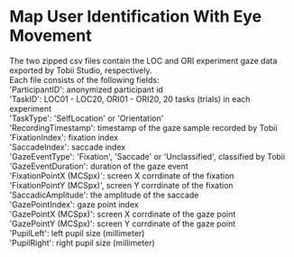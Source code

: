 # Map User Identification With Eye Movement
The two zipped csv files contain the LOC and ORI experiment gaze data exported by Tobii Studio, respectively.   
Each file consists of the following fields:  
'ParticipantID': anonymized participant id  
'TaskID': LOC01 - LOC20, ORI01 - ORI20, 20 tasks (trials) in each experiment  
'TaskType': 'SelfLocation' or 'Orientation'  
'RecordingTimestamp': timestamp of the gaze sample recorded by Tobii  
'FixationIndex': fixation index  
'SaccadeIndex': saccade index  
'GazeEventType': 'Fixation', 'Saccade' or 'Unclassified', classified by Tobii  
'GazeEventDuration': duration of the gaze event  
'FixationPointX (MCSpx)': screen X corrdinate of the fixation  
'FixationPointY (MCSpx)', screen Y corrdinate of the fixation  
'SaccadicAmplitude': the amplitude of the saccade  
'GazePointIndex': gaze point index  
'GazePointX (MCSpx)': screen X corrdinate of the gaze point  
'GazePointY (MCSpx)': screen Y corrdinate of the gaze point  
'PupilLeft': left pupil size (millimeter)  
'PupilRight': right pupil size (millimeter)  
